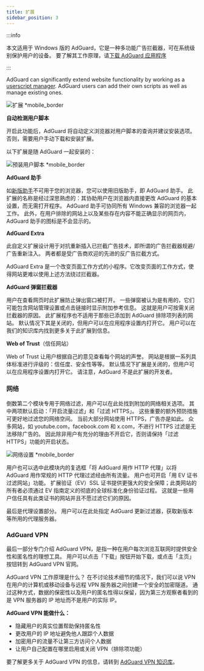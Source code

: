 ```yaml
---
title: 扩展
sidebar_position: 3
---
```


:::info

本文适用于 Windows 版的 AdGuard，它是一种多功能广告拦截器，可在系统级别保护用户的设备。 要了解其工作原理，请[下载 AdGuard 应用程序](https://agrd.io/download-kb-adblock)

:::

AdGuard can significantly extend website functionality by working as a [userscript manager](/general/extensions.md). AdGuard users can add their own scripts as well as manage existing ones.

![扩展 \*mobile\_border](https://cdn.adtidy.org/content/kb/ad_blocker/windows/overview/userscripts.png)

**自动检测用户脚本**

开启此功能后，AdGuard 将自动定义浏览器对用户脚本的查询并建议安装选项。 否则，需要用户手动下载和安装扩展。

以下扩展是随 AdGuard 一起安装的：

![预装用户脚本 \*mobile\_border](https://cdn.adtidy.org/content/kb/ad_blocker/windows/overview/preinstalled-userscripts.png)

**AdGuard 助手**

如[新版助手](/adguard-for-windows/browser-assistant.md)不可用于您的浏览器，您可以使用旧版助手，即 AdGuard 助手。 此扩展的名称是经过深思熟虑的：其协助用户在浏览器内直接更改 AdGuard 的基本设置，而无需打开程序。 AdGuard 助手可协同所有 Windows 兼容的浏览器一起工作。 此外，在用户排除的网站上以及某些存在内容不能正确显示的网页内，AdGuard 助手的图标是不会显示的。

**AdGuard Extra**

此自定义扩展设计用于对抗重新插入已拦截广告技术，即所谓的广告拦截器规避/广告重新注入。 两者都是受广告商欢迎的先进的反广告拦截方式。

AdGuard Extra 是一个改变页面工作方式的小程序。它改变页面的工作方式，使得网站更难以使用上述方法绕过拦截器。

**AdGuard 弹窗拦截器**

用户在查看网页时此扩展防止弹出窗口被打开。 一些弹窗被认为是有用的，它们可能包含网站管理设置或点击链接时显示附加参考信息。 这就是用户可按需关闭拦截器的原因。 此扩展程序也不适用于那些已添加到 AdGuard 排除项列表的网站。 默认情况下其是关闭的，但用户可以在应用程序设置内打开它。 用户可以在我们的知识库内找到更多关于此扩展到信息。

**Web of Trust**（信任网站）

Web of Trust 让用户根据自己的意见查看每个网站的声誉。 网站是根据一系列具体标准进行评级的：信任度、安全性等等。 默认情况下扩展是关闭的，但用户可以在应用程序设置内打开它。 请注意，AdGuard 不是此扩展的开发者。

### 网络

倒数第二个模块专用于网络过滤，用户可以在此处找到附加的网络相关选项。 其中两项默认启动：「开启流量过滤」和「过滤 HTTPS」。 这些重要的额外预防措施可更好地过滤您的网络空间。 当前大部分网站使用 HTTPS，广告亦是如此。 众多网站，如 youtube.com，facebook.com 和 x.com，不进行 HTTPS 过滤是无法移除广告的。 因此除非用户有充分的理由不开启它，否则请保持「过滤 HTTPS」功能的开启状态。

![网络设置 \*mobile\_border](https://cdn.adtidy.org/content/kb/ad_blocker/windows/overview/network-settings.png)

用户也可以选中此模块内的复选框「将 AdGuard 用作 HTTP 代理」以将 AdGuard 用作常规的 HTTP 代理过滤经由所有流量。 用户也可开启「用 EV 证书过滤网站」功能。 扩展验证（EV）SSL 证书提供更强大的安全保障；此类网站的所有者必须通过 EV 指南定义的彻底的全球标准化身份验证过程。 这就是一些用户信任具有此类证书的网站并且不愿过滤它们的原因。

最后是代理设置部分。 用户可以在此处指定 AdGuard 更新过滤器，获取新版本等所用的代理服务器。

### AdGuard VPN

最后一部分专门介绍 AdGuard VPN，是指一种在用户每次浏览互联网时提供安全性和匿名性的理想工具。 用户可以点击「下载」按钮开始下载，或点击「主页」按钮转到 AdGuard VPN 官网。

AdGuard VPN 工作原理是什么？ 在不讨论技术细节的情况下，我们可以说 VPN 在用户的计算机或移动设备与远程 VPN 服务器之间创建一个安全的加密隧道。 通过这种方式，数据的保密性以及用户的匿名性得以保留，因为第三方观察者看到的是 VPN 服务器的 IP 地址而不是用户的实际 IP。

**AdGuard VPN 能做什么：**

- 隐藏用户的真实位置帮助保持匿名性
- 更改用户的 IP 地址避免他人跟踪个人数据
- 加密用户的流量不让第三方访问个人数据
- 让用户自己配置在哪里启用或关闭 VPN（排除项功能）

要了解更多关于 AdGuard VPN 的信息，请转到 [AdGuard VPN 知识库](https://adguard-vpn.com/kb/)。

